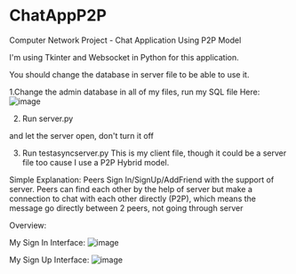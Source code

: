 # ChatAppP2P
Computer Network Project - Chat Application Using P2P Model

I'm using Tkinter and Websocket in Python for this application.

You should change the database in server file to be able to use it.

1.Change the admin database in all of my files, run my SQL file
Here:
![image](https://user-images.githubusercontent.com/62462668/219930347-0006ef6f-e7a8-4ede-862d-cca9e7eecc49.png)

2. Run server.py 

and let the server open, don't turn it off

3. Run testasyncserver.py
This is my client file, though it could be a server file too cause I use a P2P Hybrid model.

Simple Explanation:
Peers Sign In/SignUp/AddFriend with the support of server.
Peers can find each other by the help of server but make a connection to chat with each other directly (P2P), which means the message go directly between 2 peers, not
going through server


Overview:


My Sign In Interface:
![image](https://user-images.githubusercontent.com/62462668/219929373-a342c3ff-15cb-4d49-869d-3f64829aa381.png)

My Sign Up Interface:
![image](https://user-images.githubusercontent.com/62462668/219930027-e0c95d27-7e58-4e19-b83b-fb1c2ceb6bea.png)

